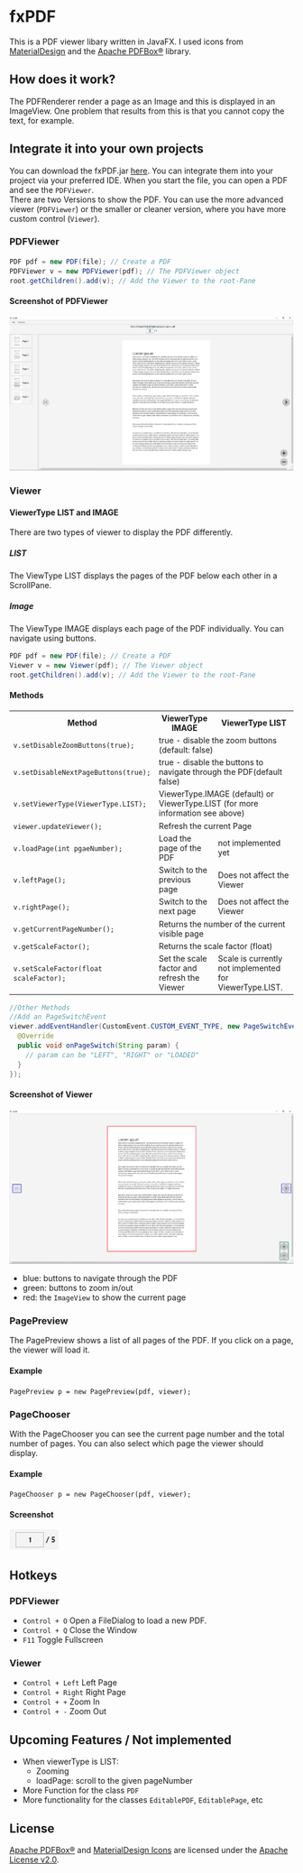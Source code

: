 # fxPDF
This is a PDF viewer libary written in JavaFX. I used icons from [MaterialDesign](https://material.io/resources/icons/) 
and the [Apache PDFBox®](https://pdfbox.apache.org/) library.
## How does it work?
The PDFRenderer render a page as an Image and this is displayed in an ImageView. One problem that results from this is that you cannot copy the text, for example.
## Integrate it into your own projects
You can download the fxPDF.jar [here](https://github.com/Patr1ick/fxPDF/releases/). You can integrate them into your project via your preferred IDE. When you start the file, you can open a PDF and see the `PDFViewer`.  
There are two Versions to show the PDF. You can use the more advanced viewer (`PDFViewer`) or the smaller or cleaner version, where you have more custom control (`Viewer`).
### PDFViewer
```java
PDF pdf = new PDF(file); // Create a PDF 
PDFViewer v = new PDFViewer(pdf); // The PDFViewer object
root.getChildren().add(v); // Add the Viewer to the root-Pane
```
#### Screenshot of PDFViewer
![Screenshot of example](https://github.com/Patr1ick/fxPDF/blob/master/pdfviewer.png "PDFViewer")
### Viewer
#### ViewerType LIST and IMAGE
There are two types of viewer to display the PDF differently.
##### LIST
The ViewType LIST displays the pages of the PDF below each other in a ScrollPane.
##### Image
The ViewType IMAGE displays each page of the PDF individually. You can navigate using buttons.
```java
PDF pdf = new PDF(file); // Create a PDF 
Viewer v = new Viewer(pdf); // The Viewer object
root.getChildren().add(v); // Add the Viewer to the root-Pane
``` 
#### Methods
<table>
  <tr>
    <th>Method</th>
    <th>ViewerType IMAGE</th>
    <th>ViewerType LIST</th>
  </tr>
  <tr>
    <td><code>v.setDisableZoomButtons(true);</code></td>
    <td colspan=2>true - disable the zoom buttons (default: false)</td>
  </tr>
  <tr>
    <td><code>v.setDisableNextPageButtons(true);</code></td>
    <td colspan=2 >true - disable the buttons to navigate through the PDF(default false)</td>
  </tr> 
  <tr>
    <td><code>v.setViewerType(ViewerType.LIST);</code></td>
    <td colspan=2 >ViewerType.IMAGE (default) or ViewerType.LIST (for more information see above)</td>
  </tr>
  <tr>
    <td><code>viewer.updateViewer();</code></td>
    <td colspan=2>Refresh the current Page</td>
  </tr>
  <tr>
    <td><code>v.loadPage(int pgaeNumber);</code></td>
    <td>Load the page of the PDF</td>
    <td>not implemented yet</td>
  </tr>
  <tr>
    <td><code>v.leftPage();</code></td>
    <td>Switch to the previous page</td>
    <td>Does not affect the Viewer</td>
  </tr>
  <tr>
    <td><code>v.rightPage();</code></td>
    <td>Switch to the next page</td>
    <td>Does not affect the Viewer</td>
  </tr>
  <tr>
    <td><code>v.getCurrentPageNumber();</code></td>
    <td colspan=2>Returns the number of the current visible page</td>
  </tr>
  <tr>
    <td><code>v.getScaleFactor();</code></td>
    <td colspan=2>Returns the scale factor (float)</td>
  </tr>
  <tr>
    <td><code>v.setScaleFactor(float scaleFactor);</code></td>
    <td>Set the scale factor and refresh the Viewer</td>
    <td>Scale is currently not implemented for ViewerType.LIST.</td>
  </tr>
</table>

```java
//Other Methods
//Add an PageSwitchEvent
viewer.addEventHandler(CustomEvent.CUSTOM_EVENT_TYPE, new PageSwitchEventHandler() {
  @Override
  public void onPageSwitch(String param) {
    // param can be "LEFT", "RIGHT" or "LOADED"
  }
});
```
#### Screenshot of Viewer
![Screenshot of viewer](https://github.com/Patr1ick/fxPDF/blob/master/viewer.png "Viewer")
- blue: buttons to navigate through the PDF
- green: buttons to zoom in/out
- red: the `ImageView` to show the current page 
### PagePreview
The PagePreview shows a list of all pages of the PDF. If you click on a page, the viewer will load it.
#### Example
`PagePreview p = new PagePreview(pdf, viewer);`
### PageChooser
With the PageChooser you can see the current page number and the total number of pages. You can also select which page the viewer should display.
#### Example
`PageChooser p = new PageChooser(pdf, viewer);`
#### Screenshot
![Screenshot of PageChooser](https://github.com/Patr1ick/fxPDF/blob/master/pagechooser.png "PageChooser")
## Hotkeys
### PDFViewer
- `Control + O` Open a FileDialog to load a new PDF.
- `Control + Q` Close the Window
- `F11` Toggle Fullscreen
### Viewer
- `Control + Left` Left Page
- `Control + Right` Right Page
- `Control + +` Zoom In
- `Control + -` Zoom Out

## Upcoming Features / Not implemented
- When viewerType is LIST:
  - Zooming
  - loadPage: scroll to the given pageNumber
- More Function for the class `PDF`
- More functionality for the classes `EditablePDF`, `EditablePage`, etc 
## License
[Apache PDFBox®](https://pdfbox.apache.org/) and [MaterialDesign Icons](https://material.io/resources/icons/) are licensed under the [Apache License v2.0](https://www.apache.org/licenses/LICENSE-2.0).
